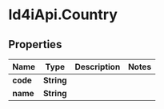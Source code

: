 # Id4iApi.Country

## Properties
Name | Type | Description | Notes
------------ | ------------- | ------------- | -------------
**code** | **String** |  | 
**name** | **String** |  | 


